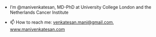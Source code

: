 - I’m @manivenkatesan, MD-PhD at University College London and the Netherlands Cancer Institute

- 📫 How to reach me: venkatesan.mani@gmail.com, www.manivenkatesan.com

<!---
manivenkatesan/manivenkatesan is a ✨ special ✨ repository because its `README.md` (this file) appears on your GitHub profile.
You can click the Preview link to take a look at your changes.
--->
